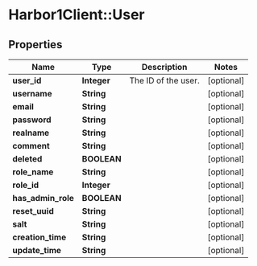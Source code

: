 # Harbor1Client::User

## Properties
Name | Type | Description | Notes
------------ | ------------- | ------------- | -------------
**user_id** | **Integer** | The ID of the user. | [optional] 
**username** | **String** |  | [optional] 
**email** | **String** |  | [optional] 
**password** | **String** |  | [optional] 
**realname** | **String** |  | [optional] 
**comment** | **String** |  | [optional] 
**deleted** | **BOOLEAN** |  | [optional] 
**role_name** | **String** |  | [optional] 
**role_id** | **Integer** |  | [optional] 
**has_admin_role** | **BOOLEAN** |  | [optional] 
**reset_uuid** | **String** |  | [optional] 
**salt** | **String** |  | [optional] 
**creation_time** | **String** |  | [optional] 
**update_time** | **String** |  | [optional] 


